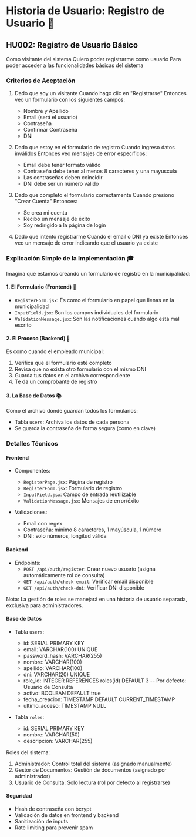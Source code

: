 # Historia de Usuario: Registro de Usuario 🔴

## HU002: Registro de Usuario Básico
Como visitante del sistema
Quiero poder registrarme como usuario
Para poder acceder a las funcionalidades básicas del sistema

### Criterios de Aceptación
1. Dado que soy un visitante
   Cuando hago clic en "Registrarse"
   Entonces veo un formulario con los siguientes campos:
   - Nombre y Apellido
   - Email (será el usuario)
   - Contraseña
   - Confirmar Contraseña
   - DNI

2. Dado que estoy en el formulario de registro
   Cuando ingreso datos inválidos
   Entonces veo mensajes de error específicos:
   - Email debe tener formato válido
   - Contraseña debe tener al menos 8 caracteres y una mayuscula
   - Las contraseñas deben coincidir
   - DNI debe ser un número válido

3. Dado que completo el formulario correctamente
   Cuando presiono "Crear Cuenta"
   Entonces:
   - Se crea mi cuenta
   - Recibo un mensaje de éxito
   - Soy redirigido a la página de login

4. Dado que intento registrarme
   Cuando el email o DNI ya existe
   Entonces veo un mensaje de error indicando que el usuario ya existe

### Explicación Simple de la Implementación 🎓

Imagina que estamos creando un formulario de registro en la municipalidad:

#### 1. El Formulario (Frontend) 📝
- `RegisterForm.jsx`: Es como el formulario en papel que llenas en la municipalidad
- `InputField.jsx`: Son los campos individuales del formulario
- `ValidationMessage.jsx`: Son las notificaciones cuando algo está mal escrito

#### 2. El Proceso (Backend) 🔄
Es como cuando el empleado municipal:
1. Verifica que el formulario esté completo
2. Revisa que no exista otro formulario con el mismo DNI
3. Guarda tus datos en el archivo correspondiente
4. Te da un comprobante de registro

#### 3. La Base de Datos 📚
Como el archivo donde guardan todos los formularios:
- Tabla `users`: Archiva los datos de cada persona
- Se guarda la contraseña de forma segura (como en clave)

### Detalles Técnicos
#### Frontend
- Componentes:
  - `RegisterPage.jsx`: Página de registro
  - `RegisterForm.jsx`: Formulario de registro
  - `InputField.jsx`: Campo de entrada reutilizable
  - `ValidationMessage.jsx`: Mensajes de error/éxito

- Validaciones:
  - Email con regex
  - Contraseña: mínimo 8 caracteres, 1 mayúscula, 1 número
  - DNI: solo números, longitud válida

#### Backend
- Endpoints:
  - `POST /api/auth/register`: Crear nuevo usuario (asigna automáticamente rol de consulta)
  - `GET /api/auth/check-email`: Verificar email disponible
  - `GET /api/auth/check-dni`: Verificar DNI disponible

Nota: La gestión de roles se manejará en una historia de usuario separada, exclusiva para administradores.

#### Base de Datos
- Tabla `users`:
  - id: SERIAL PRIMARY KEY
  - email: VARCHAR(100) UNIQUE
  - password_hash: VARCHAR(255)
  - nombre: VARCHAR(100)
  - apellido: VARCHAR(100)
  - dni: VARCHAR(20) UNIQUE
  - role_id: INTEGER REFERENCES roles(id) DEFAULT 3  -- Por defecto: Usuario de Consulta
  - activo: BOOLEAN DEFAULT true
  - fecha_creacion: TIMESTAMP DEFAULT CURRENT_TIMESTAMP
  - ultimo_acceso: TIMESTAMP NULL

- Tabla `roles`:
  - id: SERIAL PRIMARY KEY
  - nombre: VARCHAR(50)
  - descripcion: VARCHAR(255)

Roles del sistema:
1. Administrador: Control total del sistema (asignado manualmente)
2. Gestor de Documentos: Gestión de documentos (asignado por administrador)
3. Usuario de Consulta: Solo lectura (rol por defecto al registrarse)

#### Seguridad
- Hash de contraseña con bcrypt
- Validación de datos en frontend y backend
- Sanitización de inputs
- Rate limiting para prevenir spam